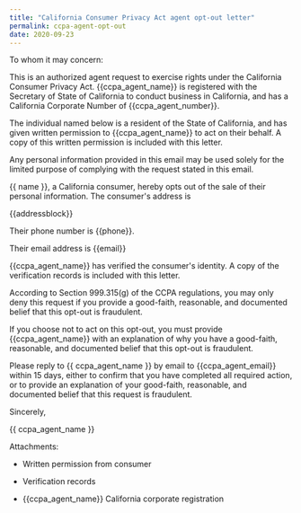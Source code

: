 ```yaml
---
title: "California Consumer Privacy Act agent opt-out letter"
permalink: ccpa-agent-opt-out
date: 2020-09-23
---
```


To whom it may concern:

This is an authorized agent request to exercise rights under the
California Consumer Privacy Act.  {{ccpa_agent_name}}
is registered with the Secretary of State of
California to conduct business in California,
and has a California Corporate Number of
{{ccpa_agent_number}}.

The individual named below is a resident of the State
of California, and has given written permission to
{{ccpa_agent_name}} to act on their behalf. A copy of
this written permission is included with this letter.

Any personal information provided in this email may
be used solely for the limited purpose of complying with the
request stated in this email.

{{ name }}, a California consumer, hereby opts out of the
sale of their personal information.  The consumer's address is

{{addressblock}}

Their phone number is {{phone}}.

Their email address is {{email}}

{{ccpa_agent_name}} has verified the consumer's
identity. A copy of the verification records is
included with this letter.

According to Section 999.315(g) of the CCPA
regulations, you may only deny this request
if you provide a good-faith, reasonable, and
documented belief that this opt-out is fraudulent.

If you choose not to act on this opt-out, you must
provide {{ccpa_agent_name}} with an explanation of
why you have a good-faith, reasonable, and documented
belief that this opt-out is fraudulent.

Please reply to {{ ccpa_agent_name }} by email to
{{ccpa_agent_email}} within 15 days, either to confirm
that you have completed all required action, or to
provide an explanation of your good-faith, reasonable,
and documented belief that this request is fraudulent.

Sincerely,

{{ ccpa_agent_name }}

Attachments:

 * Written permission from consumer

 * Verification records 

 * {{ccpa_agent_name}} California corporate registration
